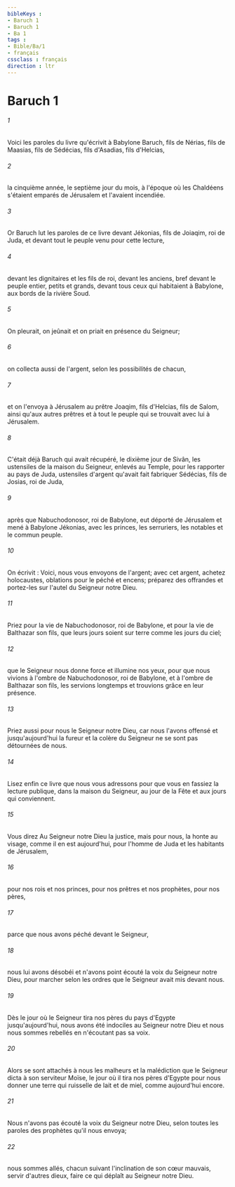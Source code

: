 ```yaml
---
bibleKeys : 
- Baruch 1
- Baruch 1
- Ba 1
tags : 
- Bible/Ba/1
- français
cssclass : français
direction : ltr
---
```


# Baruch 1

###### 1
Voici les paroles du livre qu'écrivit à Babylone Baruch, fils de Nérias, fils de Maasias, fils de Sédécias, fils d'Asadias, fils d'Helcias,
###### 2
la cinquième année, le septième jour du mois, à l'époque où les Chaldéens s'étaient emparés de Jérusalem et l'avaient incendiée.
###### 3
Or Baruch lut les paroles de ce livre devant Jékonias, fils de Joiaqim, roi de Juda, et devant tout le peuple venu pour cette lecture,
###### 4
devant les dignitaires et les fils de roi, devant les anciens, bref devant le peuple entier, petits et grands, devant tous ceux qui habitaient à Babylone, aux bords de la rivière Soud.
###### 5
On pleurait, on jeûnait et on priait en présence du Seigneur;
###### 6
on collecta aussi de l'argent, selon les possibilités de chacun,
###### 7
et on l'envoya à Jérusalem au prêtre Joaqim, fils d'Helcias, fils de Salom, ainsi qu'aux autres prêtres et à tout le peuple qui se trouvait avec lui à Jérusalem.
###### 8
C'était déjà Baruch qui avait récupéré, le dixième jour de Sivân, les ustensiles de la maison du Seigneur, enlevés au Temple, pour les rapporter au pays de Juda, ustensiles d'argent qu'avait fait fabriquer Sédécias, fils de Josias, roi de Juda,
###### 9
après que Nabuchodonosor, roi de Babylone, eut déporté de Jérusalem et mené à Babylone Jékonias, avec les princes, les serruriers, les notables et le commun peuple.
###### 10
On écrivit : Voici, nous vous envoyons de l'argent; avec cet argent, achetez holocaustes, oblations pour le péché et encens; préparez des offrandes et portez-les sur l'autel du Seigneur notre Dieu.
###### 11
Priez pour la vie de Nabuchodonosor, roi de Babylone, et pour la vie de Balthazar son fils, que leurs jours soient sur terre comme les jours du ciel;
###### 12
que le Seigneur nous donne force et illumine nos yeux, pour que nous vivions à l'ombre de Nabuchodonosor, roi de Babylone, et à l'ombre de Balthazar son fils, les servions longtemps et trouvions grâce en leur présence.
###### 13
Priez aussi pour nous le Seigneur notre Dieu, car nous l'avons offensé et jusqu'aujourd'hui la fureur et la colère du Seigneur ne se sont pas détournées de nous.
###### 14
Lisez enfin ce livre que nous vous adressons pour que vous en fassiez la lecture publique, dans la maison du Seigneur, au jour de la Fête et aux jours qui conviennent.
###### 15
Vous direz Au Seigneur notre Dieu la justice, mais pour nous, la honte au visage, comme il en est aujourd'hui, pour l'homme de Juda et les habitants de Jérusalem,
###### 16
pour nos rois et nos princes, pour nos prêtres et nos prophètes, pour nos pères,
###### 17
parce que nous avons péché devant le Seigneur,
###### 18
nous lui avons désobéi et n'avons point écouté la voix du Seigneur notre Dieu, pour marcher selon les ordres que le Seigneur avait mis devant nous.
###### 19
Dès le jour où le Seigneur tira nos pères du pays d'Egypte jusqu'aujourd'hui, nous avons été indociles au Seigneur notre Dieu et nous nous sommes rebellés en n'écoutant pas sa voix.
###### 20
Alors se sont attachés à nous les malheurs et la malédiction que le Seigneur dicta à son serviteur Moïse, le jour où il tira nos pères d'Egypte pour nous donner une terre qui ruisselle de lait et de miel, comme aujourd'hui encore.
###### 21
Nous n'avons pas écouté la voix du Seigneur notre Dieu, selon toutes les paroles des prophètes qu'il nous envoya;
###### 22
nous sommes allés, chacun suivant l'inclination de son cœur mauvais, servir d'autres dieux, faire ce qui déplaît au Seigneur notre Dieu.
